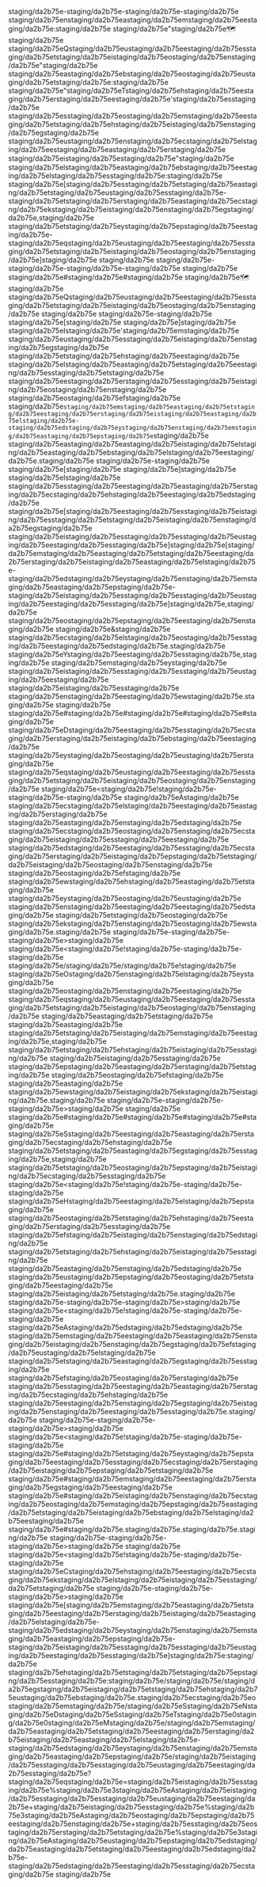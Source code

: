 staging/da2b75e-staging/da2b75e-staging/da2b75e-staging/da2b75e
staging/da2b75enstaging/da2b75eastaging/da2b75emstaging/da2b75eestaging/da2b75e:staging/da2b75e staging/da2b75e"staging/da2b75e🗺staging/da2b75e staging/da2b75eQstaging/da2b75eustaging/da2b75eestaging/da2b75esstaging/da2b75etstaging/da2b75eistaging/da2b75eostaging/da2b75enstaging/da2b75e"staging/da2b75e
staging/da2b75eastaging/da2b75ebstaging/da2b75eostaging/da2b75eustaging/da2b75etstaging/da2b75e:staging/da2b75e staging/da2b75e"staging/da2b75eTstaging/da2b75ehstaging/da2b75eestaging/da2b75erstaging/da2b75eestaging/da2b75e'staging/da2b75esstaging/da2b75e staging/da2b75esstaging/da2b75eostaging/da2b75emstaging/da2b75eestaging/da2b75etstaging/da2b75ehstaging/da2b75eistaging/da2b75enstaging/da2b75egstaging/da2b75e staging/da2b75eustaging/da2b75enstaging/da2b75ecstaging/da2b75elstaging/da2b75eestaging/da2b75eastaging/da2b75erstaging/da2b75e staging/da2b75eℹstaging/da2b75e︎staging/da2b75e"staging/da2b75e
staging/da2b75elstaging/da2b75eastaging/da2b75ebstaging/da2b75eestaging/da2b75elstaging/da2b75esstaging/da2b75e:staging/da2b75e staging/da2b75e[staging/da2b75esstaging/da2b75etstaging/da2b75eastaging/da2b75etstaging/da2b75eustaging/da2b75esstaging/da2b75e-staging/da2b75etstaging/da2b75erstaging/da2b75eastaging/da2b75ecstaging/da2b75ekstaging/da2b75eistaging/da2b75enstaging/da2b75egstaging/da2b75e,staging/da2b75e staging/da2b75etstaging/da2b75eystaging/da2b75epstaging/da2b75eestaging/da2b75e-staging/da2b75eqstaging/da2b75eustaging/da2b75eestaging/da2b75esstaging/da2b75etstaging/da2b75eistaging/da2b75eostaging/da2b75enstaging/da2b75e]staging/da2b75e
staging/da2b75e
staging/da2b75e-staging/da2b75e-staging/da2b75e-staging/da2b75e
staging/da2b75e
staging/da2b75e#staging/da2b75e#staging/da2b75e staging/da2b75e🗺staging/da2b75e staging/da2b75eQstaging/da2b75eustaging/da2b75eestaging/da2b75esstaging/da2b75etstaging/da2b75eistaging/da2b75eostaging/da2b75enstaging/da2b75e
staging/da2b75e
staging/da2b75e-staging/da2b75e staging/da2b75e[staging/da2b75e staging/da2b75e]staging/da2b75e staging/da2b75eIstaging/da2b75e'staging/da2b75emstaging/da2b75e staging/da2b75eustaging/da2b75esstaging/da2b75eistaging/da2b75enstaging/da2b75egstaging/da2b75e staging/da2b75etstaging/da2b75ehstaging/da2b75eestaging/da2b75e staging/da2b75elstaging/da2b75eastaging/da2b75etstaging/da2b75eestaging/da2b75esstaging/da2b75etstaging/da2b75e staging/da2b75eestaging/da2b75erstaging/da2b75esstaging/da2b75eistaging/da2b75eostaging/da2b75enstaging/da2b75e staging/da2b75eostaging/da2b75efstaging/da2b75e staging/da2b75e`staging/da2b75emstaging/da2b75eastaging/da2b75etstaging/da2b75eestaging/da2b75erstaging/da2b75eistaging/da2b75eastaging/da2b75elstaging/da2b75e-staging/da2b75edstaging/da2b75eystaging/da2b75enstaging/da2b75emstaging/da2b75eastaging/da2b75epstaging/da2b75e`staging/da2b75e staging/da2b75eastaging/da2b75eastaging/da2b75eistaging/da2b75elstaging/da2b75eastaging/da2b75ebstaging/da2b75elstaging/da2b75eestaging/da2b75e.staging/da2b75e
staging/da2b75e-staging/da2b75e staging/da2b75e[staging/da2b75e staging/da2b75e]staging/da2b75e staging/da2b75eIstaging/da2b75e staging/da2b75esstaging/da2b75eestaging/da2b75eastaging/da2b75erstaging/da2b75ecstaging/da2b75ehstaging/da2b75eestaging/da2b75edstaging/da2b75e staging/da2b75e[staging/da2b75eestaging/da2b75exstaging/da2b75eistaging/da2b75esstaging/da2b75etstaging/da2b75eistaging/da2b75enstaging/da2b75egstaging/da2b75e staging/da2b75eistaging/da2b75esstaging/da2b75esstaging/da2b75eustaging/da2b75eestaging/da2b75esstaging/da2b75e]staging/da2b75e[staging/da2b75emstaging/da2b75eastaging/da2b75etstaging/da2b75eestaging/da2b75erstaging/da2b75eistaging/da2b75eastaging/da2b75elstaging/da2b75e-staging/da2b75edstaging/da2b75eystaging/da2b75enstaging/da2b75emstaging/da2b75eastaging/da2b75epstaging/da2b75e-staging/da2b75eistaging/da2b75esstaging/da2b75esstaging/da2b75eustaging/da2b75eestaging/da2b75esstaging/da2b75e]staging/da2b75e,staging/da2b75e staging/da2b75eostaging/da2b75epstaging/da2b75eestaging/da2b75enstaging/da2b75e staging/da2b75e&staging/da2b75e staging/da2b75ecstaging/da2b75elstaging/da2b75eostaging/da2b75esstaging/da2b75eestaging/da2b75edstaging/da2b75e.staging/da2b75e staging/da2b75eYstaging/da2b75eestaging/da2b75esstaging/da2b75e,staging/da2b75e staging/da2b75emstaging/da2b75eystaging/da2b75e staging/da2b75eistaging/da2b75esstaging/da2b75esstaging/da2b75eustaging/da2b75eestaging/da2b75e staging/da2b75eistaging/da2b75esstaging/da2b75e staging/da2b75enstaging/da2b75eestaging/da2b75ewstaging/da2b75e.staging/da2b75e
staging/da2b75e
staging/da2b75e#staging/da2b75e#staging/da2b75e#staging/da2b75e#staging/da2b75e staging/da2b75eDstaging/da2b75eestaging/da2b75esstaging/da2b75ecstaging/da2b75erstaging/da2b75eistaging/da2b75ebstaging/da2b75eestaging/da2b75e staging/da2b75eystaging/da2b75eostaging/da2b75eustaging/da2b75erstaging/da2b75e staging/da2b75eqstaging/da2b75eustaging/da2b75eestaging/da2b75esstaging/da2b75etstaging/da2b75eistaging/da2b75eostaging/da2b75enstaging/da2b75e
staging/da2b75e<staging/da2b75e!staging/da2b75e-staging/da2b75e-staging/da2b75e staging/da2b75eAstaging/da2b75e staging/da2b75ecstaging/da2b75elstaging/da2b75eestaging/da2b75eastaging/da2b75erstaging/da2b75e staging/da2b75eastaging/da2b75enstaging/da2b75edstaging/da2b75e staging/da2b75ecstaging/da2b75eostaging/da2b75enstaging/da2b75ecstaging/da2b75eistaging/da2b75esstaging/da2b75eestaging/da2b75e staging/da2b75edstaging/da2b75eestaging/da2b75esstaging/da2b75ecstaging/da2b75erstaging/da2b75eistaging/da2b75epstaging/da2b75etstaging/da2b75eistaging/da2b75eostaging/da2b75enstaging/da2b75e staging/da2b75eostaging/da2b75efstaging/da2b75e staging/da2b75ewstaging/da2b75ehstaging/da2b75eastaging/da2b75etstaging/da2b75e staging/da2b75eystaging/da2b75eostaging/da2b75eustaging/da2b75e staging/da2b75enstaging/da2b75eestaging/da2b75eestaging/da2b75edstaging/da2b75e staging/da2b75etstaging/da2b75eostaging/da2b75e staging/da2b75ekstaging/da2b75enstaging/da2b75eostaging/da2b75ewstaging/da2b75e.staging/da2b75e staging/da2b75e-staging/da2b75e-staging/da2b75e>staging/da2b75e
staging/da2b75e<staging/da2b75e!staging/da2b75e-staging/da2b75e-staging/da2b75e staging/da2b75e/staging/da2b75e/staging/da2b75e!staging/da2b75e staging/da2b75eOstaging/da2b75enstaging/da2b75elstaging/da2b75eystaging/da2b75e staging/da2b75eostaging/da2b75enstaging/da2b75eestaging/da2b75e staging/da2b75eqstaging/da2b75eustaging/da2b75eestaging/da2b75esstaging/da2b75etstaging/da2b75eistaging/da2b75eostaging/da2b75enstaging/da2b75e staging/da2b75eastaging/da2b75etstaging/da2b75e staging/da2b75eastaging/da2b75e staging/da2b75etstaging/da2b75eistaging/da2b75emstaging/da2b75eestaging/da2b75e,staging/da2b75e staging/da2b75etstaging/da2b75ehstaging/da2b75eistaging/da2b75esstaging/da2b75e staging/da2b75eistaging/da2b75esstaging/da2b75e staging/da2b75epstaging/da2b75eastaging/da2b75erstaging/da2b75etstaging/da2b75e staging/da2b75eostaging/da2b75efstaging/da2b75e staging/da2b75eastaging/da2b75e staging/da2b75ewstaging/da2b75eistaging/da2b75ekstaging/da2b75eistaging/da2b75e.staging/da2b75e staging/da2b75e-staging/da2b75e-staging/da2b75e>staging/da2b75e
staging/da2b75e
staging/da2b75e#staging/da2b75e#staging/da2b75e#staging/da2b75e#staging/da2b75e staging/da2b75eSstaging/da2b75eestaging/da2b75eastaging/da2b75erstaging/da2b75ecstaging/da2b75ehstaging/da2b75e staging/da2b75etstaging/da2b75eastaging/da2b75egstaging/da2b75esstaging/da2b75e,staging/da2b75e staging/da2b75etstaging/da2b75eostaging/da2b75epstaging/da2b75eistaging/da2b75ecstaging/da2b75esstaging/da2b75e
staging/da2b75e<staging/da2b75e!staging/da2b75e-staging/da2b75e-staging/da2b75e staging/da2b75eHstaging/da2b75eestaging/da2b75elstaging/da2b75epstaging/da2b75e staging/da2b75eostaging/da2b75etstaging/da2b75ehstaging/da2b75eestaging/da2b75erstaging/da2b75esstaging/da2b75e staging/da2b75efstaging/da2b75eistaging/da2b75enstaging/da2b75edstaging/da2b75e staging/da2b75etstaging/da2b75ehstaging/da2b75eistaging/da2b75esstaging/da2b75e staging/da2b75eastaging/da2b75enstaging/da2b75edstaging/da2b75e staging/da2b75eustaging/da2b75epstaging/da2b75eostaging/da2b75etstaging/da2b75eestaging/da2b75e staging/da2b75eistaging/da2b75etstaging/da2b75e.staging/da2b75e staging/da2b75e-staging/da2b75e-staging/da2b75e>staging/da2b75e
staging/da2b75e<staging/da2b75e!staging/da2b75e-staging/da2b75e-staging/da2b75e staging/da2b75eAstaging/da2b75edstaging/da2b75edstaging/da2b75e staging/da2b75emstaging/da2b75eestaging/da2b75eastaging/da2b75enstaging/da2b75eistaging/da2b75enstaging/da2b75egstaging/da2b75efstaging/da2b75eustaging/da2b75elstaging/da2b75e staging/da2b75etstaging/da2b75eastaging/da2b75egstaging/da2b75esstaging/da2b75e staging/da2b75efstaging/da2b75eostaging/da2b75erstaging/da2b75e staging/da2b75esstaging/da2b75eestaging/da2b75eastaging/da2b75erstaging/da2b75ecstaging/da2b75ehstaging/da2b75e staging/da2b75eestaging/da2b75enstaging/da2b75egstaging/da2b75eistaging/da2b75enstaging/da2b75eestaging/da2b75esstaging/da2b75e.staging/da2b75e staging/da2b75e-staging/da2b75e-staging/da2b75e>staging/da2b75e
staging/da2b75e<staging/da2b75e!staging/da2b75e-staging/da2b75e-staging/da2b75e staging/da2b75e#staging/da2b75etstaging/da2b75eystaging/da2b75epstaging/da2b75eestaging/da2b75esstaging/da2b75ecstaging/da2b75erstaging/da2b75eistaging/da2b75epstaging/da2b75etstaging/da2b75e staging/da2b75e#staging/da2b75emstaging/da2b75eestaging/da2b75erstaging/da2b75egstaging/da2b75eestaging/da2b75e staging/da2b75e#staging/da2b75eistaging/da2b75enstaging/da2b75ecstaging/da2b75eostaging/da2b75emstaging/da2b75epstaging/da2b75eastaging/da2b75etstaging/da2b75eistaging/da2b75ebstaging/da2b75elstaging/da2b75eestaging/da2b75e staging/da2b75e#staging/da2b75e.staging/da2b75e.staging/da2b75e.staging/da2b75e staging/da2b75e-staging/da2b75e-staging/da2b75e>staging/da2b75e
staging/da2b75e
staging/da2b75e<staging/da2b75e!staging/da2b75e-staging/da2b75e-staging/da2b75e staging/da2b75eCstaging/da2b75ehstaging/da2b75eestaging/da2b75ecstaging/da2b75ekstaging/da2b75elstaging/da2b75eistaging/da2b75esstaging/da2b75etstaging/da2b75e staging/da2b75e-staging/da2b75e-staging/da2b75e>staging/da2b75e
staging/da2b75e[staging/da2b75emstaging/da2b75eastaging/da2b75etstaging/da2b75eestaging/da2b75erstaging/da2b75eistaging/da2b75eastaging/da2b75elstaging/da2b75e-staging/da2b75edstaging/da2b75eystaging/da2b75enstaging/da2b75emstaging/da2b75eastaging/da2b75epstaging/da2b75e-staging/da2b75eistaging/da2b75esstaging/da2b75esstaging/da2b75eustaging/da2b75eestaging/da2b75esstaging/da2b75e]staging/da2b75e:staging/da2b75e staging/da2b75ehstaging/da2b75etstaging/da2b75etstaging/da2b75epstaging/da2b75esstaging/da2b75e:staging/da2b75e/staging/da2b75e/staging/da2b75egstaging/da2b75eistaging/da2b75etstaging/da2b75ehstaging/da2b75eustaging/da2b75ebstaging/da2b75e.staging/da2b75ecstaging/da2b75eostaging/da2b75emstaging/da2b75e/staging/da2b75eSstaging/da2b75eNstaging/da2b75eDstaging/da2b75eSstaging/da2b75eTstaging/da2b75e0staging/da2b75e0staging/da2b75eMstaging/da2b75e/staging/da2b75emstaging/da2b75eastaging/da2b75etstaging/da2b75eestaging/da2b75erstaging/da2b75eistaging/da2b75eastaging/da2b75elstaging/da2b75e-staging/da2b75edstaging/da2b75eystaging/da2b75enstaging/da2b75emstaging/da2b75eastaging/da2b75epstaging/da2b75e/staging/da2b75eistaging/da2b75esstaging/da2b75esstaging/da2b75eustaging/da2b75eestaging/da2b75esstaging/da2b75e?staging/da2b75eqstaging/da2b75e=staging/da2b75eistaging/da2b75esstaging/da2b75e%staging/da2b75e3staging/da2b75eAstaging/da2b75eistaging/da2b75esstaging/da2b75esstaging/da2b75eustaging/da2b75eestaging/da2b75e+staging/da2b75eistaging/da2b75esstaging/da2b75e%staging/da2b75e3staging/da2b75eAstaging/da2b75eostaging/da2b75epstaging/da2b75eestaging/da2b75enstaging/da2b75e+staging/da2b75esstaging/da2b75eostaging/da2b75erstaging/da2b75etstaging/da2b75e%staging/da2b75e3staging/da2b75eAstaging/da2b75eustaging/da2b75epstaging/da2b75edstaging/da2b75eastaging/da2b75etstaging/da2b75eestaging/da2b75edstaging/da2b75e-staging/da2b75edstaging/da2b75eestaging/da2b75esstaging/da2b75ecstaging/da2b75e
staging/da2b75e
